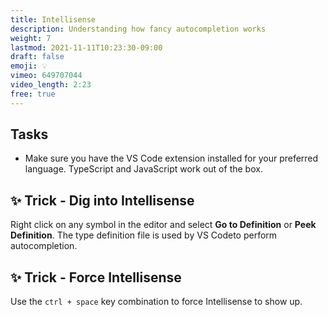 ```yaml
---
title: Intellisense
description: Understanding how fancy autocompletion works
weight: 7
lastmod: 2021-11-11T10:23:30-09:00
draft: false
emoji: 💡
vimeo: 649707044
video_length: 2:23
free: true
---
```


## Tasks

- Make sure you have the VS Code extension installed for your preferred language. TypeScript and JavaScript work out of the box. 

## ✨ Trick - Dig into Intellisense

Right click on any symbol in the editor and select **Go to Definition** or **Peek Definition**. The type definition file is used by VS Codeto perform autocompletion.


## ✨ Trick - Force Intellisense

Use the `ctrl + space` key combination to force Intellisense to show up.
